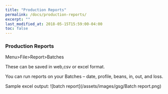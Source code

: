 ```yaml
---
title: "Production Reports"
permalink: /docs/production-reports/
excerpt: ""
last_modified_at: 2018-05-15T15:59:00-04:00
toc: false
---
```


### Production Reports

Menu>File>Report>Batches

These can be saved in web,csv or excel format.

You can run reports on your Batches – date, profile, beans, in, out, and loss.

Sample excel output:
![batch report](/assets/images/gsg/Batch report.png)
